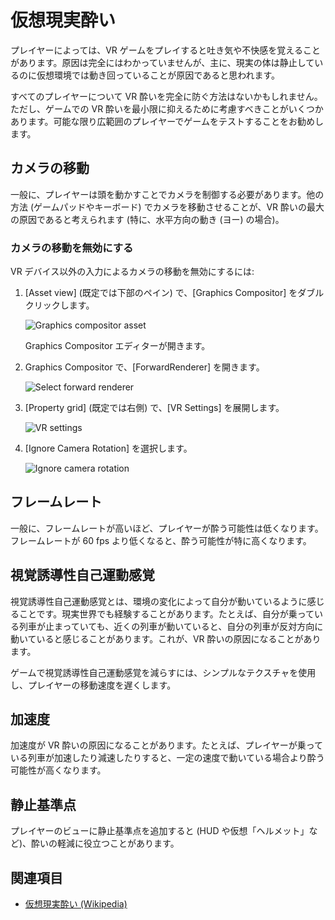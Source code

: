 # 仮想現実酔い

プレイヤーによっては、VR ゲームをプレイすると吐き気や不快感を覚えることがあります。原因は完全にはわかっていませんが、主に、現実の体は静止しているのに仮想環境では動き回っていることが原因であると思われます。

すべてのプレイヤーについて VR 酔いを完全に防ぐ方法はないかもしれません。ただし、ゲームでの VR 酔いを最小限に抑えるために考慮すべきことがいくつかあります。可能な限り広範囲のプレイヤーでゲームをテストすることをお勧めします。

## カメラの移動

一般に、プレイヤーは頭を動かすことでカメラを制御する必要があります。他の方法 (ゲームパッドやキーボード) でカメラを移動させることが、VR 酔いの最大の原因であると考えられます (特に、水平方向の動き (ヨー) の場合)。

### カメラの移動を無効にする

VR デバイス以外の入力によるカメラの移動を無効にするには:

1. [Asset view] (既定では下部のペイン) で、[Graphics Compositor] をダブルクリックします。

    ![Graphics compositor asset](../graphics/graphics-compositor/media/graphics-compositor-asset.png)

    Graphics Compositor エディターが開きます。

2. Graphics Compositor で、[ForwardRenderer] を開きます。

    ![Select forward renderer](media/select-forward-renderer.png)

3. [Property grid] (既定では右側) で、[VR Settings] を展開します。

    ![VR settings](media/vr-settings.png)

4. [Ignore Camera Rotation] を選択します。

    ![Ignore camera rotation](media/ignore-camera-rotation.png)

## フレームレート

一般に、フレームレートが高いほど、プレイヤーが酔う可能性は低くなります。フレームレートが 60 fps より低くなると、酔う可能性が特に高くなります。

## 視覚誘導性自己運動感覚

視覚誘導性自己運動感覚とは、環境の変化によって自分が動いているように感じることです。現実世界でも経験することがあります。たとえば、自分が乗っている列車が止まっていても、近くの列車が動いていると、自分の列車が反対方向に動いていると感じることがあります。これが、VR 酔いの原因になることがあります。

ゲームで視覚誘導性自己運動感覚を減らすには、シンプルなテクスチャを使用し、プレイヤーの移動速度を遅くします。

## 加速度

加速度が VR 酔いの原因になることがあります。たとえば、プレイヤーが乗っている列車が加速したり減速したりすると、一定の速度で動いている場合より酔う可能性が高くなります。

## 静止基準点

プレイヤーのビューに静止基準点を追加すると (HUD や仮想「ヘルメット」など)、酔いの軽減に役立つことがあります。

## 関連項目

* [仮想現実酔い (Wikipedia)](https://en.wikipedia.org/wiki/Virtual_reality_sickness)
